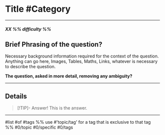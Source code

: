 # Title  #Category
---
##### XX %% difficulty %%
## Brief Phrasing of the question?
Necessary background information required for the context of the question. Anything can go here, Images, Tables, Maths, Links, whatever is necessary to describe the question.

**The question, asked in more detail, removing any ambiguity?**

---
## Details

> [!TIP]- Answer!
> This is the answer.

---
#list #of #tags %% use #'topic/tag' for a tag that is exclusive to that tag %%
#0/topic #0/specific #0/tags
